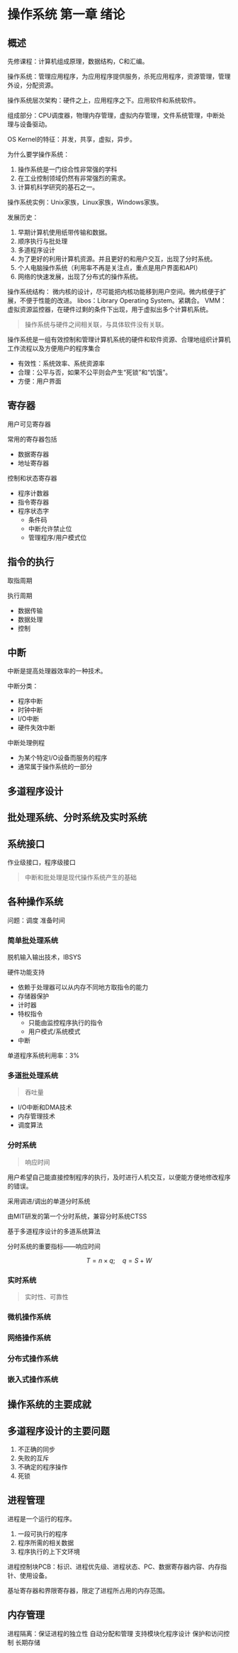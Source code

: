 # 操作系统 第一章 绪论

## 概述

先修课程：计算机组成原理，数据结构，C和汇编。

操作系统：管理应用程序，为应用程序提供服务，杀死应用程序，资源管理，管理外设，分配资源。

操作系统层次架构：硬件之上，应用程序之下。应用软件和系统软件。

组成部分：CPU调度器，物理内存管理，虚拟内存管理，文件系统管理，中断处理与设备驱动。

OS Kernel的特征：并发，共享，虚拟，异步。

为什么要学操作系统：

1. 操作系统是一门综合性非常强的学科
2. 在工业控制领域仍然有非常强烈的需求。
3. 计算机科学研究的基石之一。

操作系统实例：Unix家族，Linux家族，Windows家族。

发展历史：

1. 早期计算机使用纸带传输和数据。
2. 顺序执行与批处理
3. 多道程序设计
4. 为了更好的利用计算机资源。并且更好的和用户交互，出现了分时系统。
5. 个人电脑操作系统（利用率不再是关注点，重点是用户界面和API）
6. 网络的快速发展，出现了分布式的操作系统。

操作系统结构：
微内核的设计，尽可能把内核功能移到用户空间。微内核便于扩展，不便于性能的改进。
libos：Library Operating System。紧耦合。
VMM：虚拟资源监控器，在硬件过剩的条件下出现，用于虚拟出多个计算机系统。

> 操作系统与硬件之间相关联，与具体软件没有关联。

操作系统是一组有效控制和管理计算机系统的硬件和软件资源、合理地组织计算机工作流程以及方便用户的程序集合
- 有效性：系统效率、系统资源率
- 合理：公平与否，如果不公平则会产生“死锁”和“饥饿”。
- 方便：用户界面

## 寄存器

用户可见寄存器

常用的寄存器包括
- 数据寄存器
- 地址寄存器

控制和状态寄存器
- 程序计数器
- 指令寄存器
- 程序状态字
    - 条件码
    - 中断允许禁止位
    - 管理程序/用户模式位

## 指令的执行

取指周期

执行周期
- 数据传输
- 数据处理
- 控制

## 中断

中断是提高处理器效率的一种技术。

中断分类：
- 程序中断
- 时钟中断
- I/O中断
- 硬件失效中断

中断处理例程
- 为某个特定I/O设备而服务的程序
- 通常属于操作系统的一部分

## 多道程序设计

## 批处理系统、分时系统及实时系统

## 系统接口

作业级接口，程序级接口

> 中断和批处理是现代操作系统产生的基础

## 各种操作系统

问题：调度
准备时间

### 简单批处理系统

脱机输入输出技术，IBSYS

硬件功能支持
- 依赖于处理器可以从内存不同地方取指令的能力
- 存储器保护
- 计时器
- 特权指令
    - 只能由监控程序执行的指令
    - 用户模式/系统模式
- 中断

单道程序系统利用率：3%

### 多道批处理系统

> 吞吐量

- I/O中断和DMA技术
- 内存管理技术
- 调度算法

### 分时系统

> 响应时间

用户希望自己能直接控制程序的执行，及时进行人机交互，以便能方便地修改程序的错误。

采用调进/调出的单道分时系统

由MIT研发的第一个分时系统，兼容分时系统CTSS

基于多道程序设计的多道系统算法

分时系统的重要指标——响应时间

$$T=n\times q;\quad q=S+W$$

### 实时系统

> 实时性、可靠性

### 微机操作系统

### 网络操作系统

### 分布式操作系统

### 嵌入式操作系统

## 操作系统的主要成就

## 多道程序设计的主要问题

1. 不正确的同步
2. 失败的互斥
3. 不确定的程序操作
4. 死锁

## 进程管理

进程是一个运行的程序。

1. 一段可执行的程序
2. 程序所需的相关数据
3. 程序执行的上下文环境

进程控制块PCB：标识、进程优先级、进程状态、PC、数据寄存器内容、内存指针、使用设备。

基址寄存器和界限寄存器，限定了进程所占用的内存范围。

## 内存管理

进程隔离：保证进程的独立性
自动分配和管理
支持模块化程序设计
保护和访问控制
长期存储